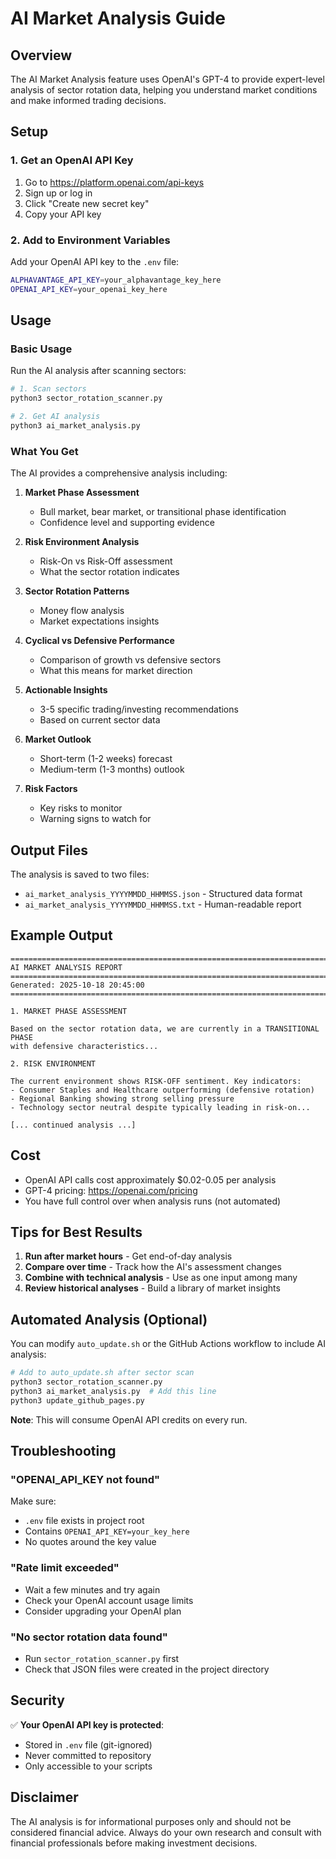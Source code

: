 # AI Market Analysis Guide

## Overview

The AI Market Analysis feature uses OpenAI's GPT-4 to provide expert-level analysis of sector rotation data, helping you understand market conditions and make informed trading decisions.

## Setup

### 1. Get an OpenAI API Key

1. Go to https://platform.openai.com/api-keys
2. Sign up or log in
3. Click "Create new secret key"
4. Copy your API key

### 2. Add to Environment Variables

Add your OpenAI API key to the `.env` file:

```bash
ALPHAVANTAGE_API_KEY=your_alphavantage_key_here
OPENAI_API_KEY=your_openai_key_here
```

## Usage

### Basic Usage

Run the AI analysis after scanning sectors:

```bash
# 1. Scan sectors
python3 sector_rotation_scanner.py

# 2. Get AI analysis
python3 ai_market_analysis.py
```

### What You Get

The AI provides a comprehensive analysis including:

1. **Market Phase Assessment**
   - Bull market, bear market, or transitional phase identification
   - Confidence level and supporting evidence

2. **Risk Environment Analysis**
   - Risk-On vs Risk-Off assessment
   - What the sector rotation indicates

3. **Sector Rotation Patterns**
   - Money flow analysis
   - Market expectations insights

4. **Cyclical vs Defensive Performance**
   - Comparison of growth vs defensive sectors
   - What this means for market direction

5. **Actionable Insights**
   - 3-5 specific trading/investing recommendations
   - Based on current sector data

6. **Market Outlook**
   - Short-term (1-2 weeks) forecast
   - Medium-term (1-3 months) outlook

7. **Risk Factors**
   - Key risks to monitor
   - Warning signs to watch for

## Output Files

The analysis is saved to two files:

- `ai_market_analysis_YYYYMMDD_HHMMSS.json` - Structured data format
- `ai_market_analysis_YYYYMMDD_HHMMSS.txt` - Human-readable report

## Example Output

```
================================================================================
AI MARKET ANALYSIS REPORT
================================================================================
Generated: 2025-10-18 20:45:00
================================================================================

1. MARKET PHASE ASSESSMENT

Based on the sector rotation data, we are currently in a TRANSITIONAL PHASE 
with defensive characteristics...

2. RISK ENVIRONMENT

The current environment shows RISK-OFF sentiment. Key indicators:
- Consumer Staples and Healthcare outperforming (defensive rotation)
- Regional Banking showing strong selling pressure
- Technology sector neutral despite typically leading in risk-on...

[... continued analysis ...]
```

## Cost

- OpenAI API calls cost approximately $0.02-0.05 per analysis
- GPT-4 pricing: https://openai.com/pricing
- You have full control over when analysis runs (not automated)

## Tips for Best Results

1. **Run after market hours** - Get end-of-day analysis
2. **Compare over time** - Track how the AI's assessment changes
3. **Combine with technical analysis** - Use as one input among many
4. **Review historical analyses** - Build a library of market insights

## Automated Analysis (Optional)

You can modify `auto_update.sh` or the GitHub Actions workflow to include AI analysis:

```bash
# Add to auto_update.sh after sector scan
python3 sector_rotation_scanner.py
python3 ai_market_analysis.py  # Add this line
python3 update_github_pages.py
```

**Note**: This will consume OpenAI API credits on every run.

## Troubleshooting

### "OPENAI_API_KEY not found"

Make sure:
- `.env` file exists in project root
- Contains `OPENAI_API_KEY=your_key_here`
- No quotes around the key value

### "Rate limit exceeded"

- Wait a few minutes and try again
- Check your OpenAI account usage limits
- Consider upgrading your OpenAI plan

### "No sector rotation data found"

- Run `sector_rotation_scanner.py` first
- Check that JSON files were created in the project directory

## Security

✅ **Your OpenAI API key is protected**:
- Stored in `.env` file (git-ignored)
- Never committed to repository
- Only accessible to your scripts

## Disclaimer

The AI analysis is for informational purposes only and should not be considered financial advice. Always do your own research and consult with financial professionals before making investment decisions.
